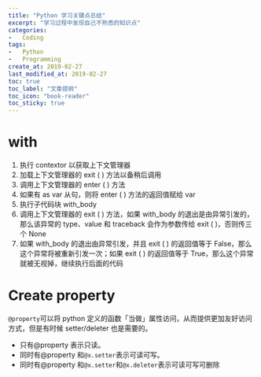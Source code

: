 ```yaml
---
title: "Python 学习关键点总结"
excerpt: "学习过程中发现自己不熟悉的知识点"
categories:
-   Coding
tags:
-   Python
-   Programming
create_at: 2019-02-27
last_modified_at: 2019-02-27
toc: true
toc_label: "文章提纲"
toc_icon: "book-reader"
toc_sticky: true
---
```


# with

1.  执行 contextor 以获取上下文管理器
2.  加载上下文管理器的 exit ( ) 方法以备稍后调用
3.  调用上下文管理器的 enter ( ) 方法
4.  如果有 as var 从句，则将 enter ( ) 方法的返回值赋给 var
5.  执行子代码块 with_body
6.  调用上下文管理器的 exit ( ) 方法，如果 with_body 的退出是由异常引发的，那么该异常的 type、value 和 traceback 会作为参数传给 exit ( )，否则传三个 None
7.  如果 with_body 的退出由异常引发，并且 exit ( ) 的返回值等于 False，那么这个异常将被重新引发一次；如果 exit ( ) 的返回值等于 True，那么这个异常就被无视掉，继续执行后面的代码

# Create property

`@property`可以将 python 定义的函数「当做」属性访问，从而提供更加友好访问方式，但是有时候 setter/deleter 也是需要的。

-   只有@property 表示只读。
-   同时有@property 和`@x.setter`表示可读可写。
-   同时有@property 和`@x.setter`和`@x.deleter`表示可读可写可删除
